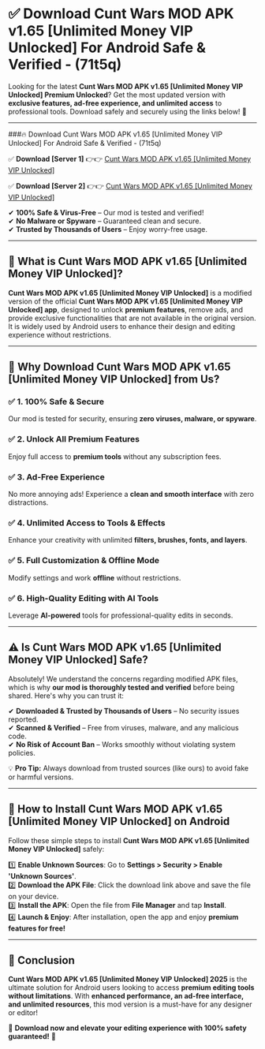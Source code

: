 
# ✅ Download Cunt Wars MOD APK v1.65 [Unlimited Money VIP Unlocked] For Android Safe & Verified -  (71t5q) 

Looking for the latest **Cunt Wars MOD APK v1.65 [Unlimited Money VIP Unlocked] Premium Unlocked**? Get the most updated version with **exclusive features, ad-free experience, and unlimited access** to professional tools. Download safely and securely using the links below! 🚀  

---

###🔥 Download Cunt Wars MOD APK v1.65 [Unlimited Money VIP Unlocked] For Android Safe & Verified -  (71t5q)  

✅ **Download [Server 1]** 👉👉 [Cunt Wars MOD APK v1.65 [Unlimited Money VIP Unlocked] ](https://apkcomod.com?title=Cunt_Wars_MOD_APK_v1.65_[Unlimited_Money_VIP_Unlocked])  

✅ **Download [Server 2]** 👉👉 [Cunt Wars MOD APK v1.65 [Unlimited Money VIP Unlocked] ](https://apkcomod.com?title=Cunt_Wars_MOD_APK_v1.65_[Unlimited_Money_VIP_Unlocked])  

✔ **100% Safe & Virus-Free** – Our mod is tested and verified!  
✔ **No Malware or Spyware** – Guaranteed clean and secure.  
✔ **Trusted by Thousands of Users** – Enjoy worry-free usage.  

---

## 📌 What is Cunt Wars MOD APK v1.65 [Unlimited Money VIP Unlocked]?  

**Cunt Wars MOD APK v1.65 [Unlimited Money VIP Unlocked]** is a modified version of the official **Cunt Wars MOD APK v1.65 [Unlimited Money VIP Unlocked] app**, designed to unlock **premium features**, remove ads, and provide exclusive functionalities that are not available in the original version. It is widely used by Android users to enhance their design and editing experience without restrictions.  

---

## 🌟 Why Download Cunt Wars MOD APK v1.65 [Unlimited Money VIP Unlocked] from Us?  

### ✅ 1. 100% Safe & Secure  
Our mod is tested for security, ensuring **zero viruses, malware, or spyware**.  

### ✅ 2. Unlock All Premium Features  
Enjoy full access to **premium tools** without any subscription fees.  

### ✅ 3. Ad-Free Experience  
No more annoying ads! Experience a **clean and smooth interface** with zero distractions.  

### ✅ 4. Unlimited Access to Tools & Effects  
Enhance your creativity with unlimited **filters, brushes, fonts, and layers**.  

### ✅ 5. Full Customization & Offline Mode  
Modify settings and work **offline** without restrictions.  

### ✅ 6. High-Quality Editing with AI Tools  
Leverage **AI-powered** tools for professional-quality edits in seconds.  

---

## ⚠️ Is Cunt Wars MOD APK v1.65 [Unlimited Money VIP Unlocked] Safe?  

Absolutely! We understand the concerns regarding modified APK files, which is why **our mod is thoroughly tested and verified** before being shared. Here's why you can trust it:  

✔ **Downloaded & Trusted by Thousands of Users** – No security issues reported.  
✔ **Scanned & Verified** – Free from viruses, malware, and any malicious code.  
✔ **No Risk of Account Ban** – Works smoothly without violating system policies.  

💡 **Pro Tip:** Always download from trusted sources (like ours) to avoid fake or harmful versions.  

---

## 📲 How to Install Cunt Wars MOD APK v1.65 [Unlimited Money VIP Unlocked] on Android  

Follow these simple steps to install **Cunt Wars MOD APK v1.65 [Unlimited Money VIP Unlocked]** safely:  

1️⃣ **Enable Unknown Sources**: Go to **Settings > Security > Enable 'Unknown Sources'**.  
2️⃣ **Download the APK File**: Click the download link above and save the file on your device.  
3️⃣ **Install the APK**: Open the file from **File Manager** and tap **Install**.  
4️⃣ **Launch & Enjoy**: After installation, open the app and enjoy **premium features for free!**  

---

## 🚀 Conclusion  

**Cunt Wars MOD APK v1.65 [Unlimited Money VIP Unlocked] 2025** is the ultimate solution for Android users looking to access **premium editing tools without limitations**. With **enhanced performance, an ad-free interface, and unlimited resources**, this mod version is a must-have for any designer or editor!  

🔻 **Download now and elevate your editing experience with 100% safety guaranteed!** 🔻  
